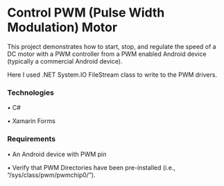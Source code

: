 # Control PWM (Pulse Width Modulation) Motor

This project demonstrates how to start, stop, and regulate the speed of a DC motor with a PWM controller from a PWM enabled Android device (typically a commercial Android device).

Here I used .NET System.IO FileStream class to write to the PWM drivers.

### Technologies
•	C#

•	Xamarin Forms

### Requirements
•	An Android device with PWM pin

•	Verify that PWM Directories have been pre-installed (i.e., “/sys/class/pwm/pwmchip0/”).


